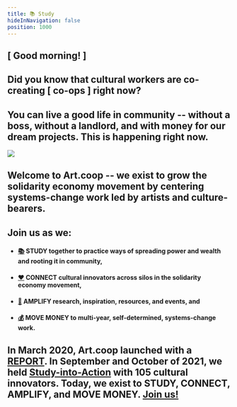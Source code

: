```yaml
---
title: 📚 Study
hideInNavigation: false
position: 1000
---
```


## [ Good morning! ]

## Did you know that cultural workers are co-creating [ co-ops ] right now?

## You can live a good life in community -- without a boss, without a landlord, and with money for our dream projects. This is happening right now.

![](/assets/images/hero.png)

## Welcome to Art.coop -- we exist to grow the solidarity economy movement by centering systems-change work led by artists and culture-bearers.

## Join us as we:

- #### [📚](#) STUDY together to practice ways of spreading power and wealth and rooting it in community,
- #### [♥️](#connect) CONNECT cultural innovators across silos in the solidarity economy movement,
- #### [📣](#amplify) AMPLIFY research, inspiration, resources, and events, and
- #### [💰](#movemoney) MOVE MONEY to multi-year, self-determined, systems-change work.

## In March 2020, Art.coop launched with a [REPORT](http://art.coop/report). In September and October of 2021, we held [Study-into-Action](http://art.coop/#study) with 105 cultural innovators. Today, we exist to STUDY, CONNECT, AMPLIFY, and MOVE MONEY. [Join us!](http://art.coop/#connect)
